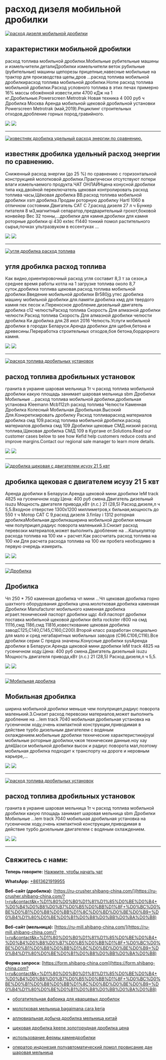# расход дизеля мобильной дробилки

<a href="https://swt.shibang-china.com/?l=ru&img&k=%D1%80%D0%B0%D1%81%D1%85%D0%BE%D0%B4+%D0%B4%D0%B8%D0%B7%D0%B5%D0%BB%D1%8F+%D0%BC%D0%BE%D0%B1%D0%B8%D0%BB%D1%8C%D0%BD%D0%BE%D0%B9+%D0%B4%D1%80%D0%BE%D0%B1%D0%B8%D0%BB%D0%BA%D0%B8" target="_blank">![расход дизеля мобильной дробилки](http://static.shibang-china.com/all-800x300/396.jpg)</a>

## характеристики мобильной дробилки
расход топлива мобильной дробилки.Мобильные рубительные машины и измельчители.деталиДробилки измельчители веток рубильные (рубительные) машины щепорезы прицепные,навесные мобильные на трактор для производства щепы,дров …расход топлива мобильной дробилкирасход топлива мобильной дробилки.Home расход топлива мобильной дробилки.Расход условного топлива в этих печах примерно 16% массы обожённой извести,или 4700 кДж на 1 кг.Дробильные.Powerscreen Metrotrak Новая техника 4 000 руб ч Дробилка Москва Аренда мобильной щековой дробильной установки Powerscreen Metrotrak (май,2019).Рециклинг строительных отходов,дробление горных пород,гравийного.


<a href="https://whatsapp.shibangsoft.com/WhatsApp.php" target="_blank" title="WhatsApp">![](http://static.shibang-china.com/icon/whatsapp.png)</a> <a href="https://swt.shibang-china.com/?l=ru&icon&k=%D1%80%D0%B0%D1%81%D1%85%D0%BE%D0%B4+%D0%B4%D0%B8%D0%B7%D0%B5%D0%BB%D1%8F+%D0%BC%D0%BE%D0%B1%D0%B8%D0%BB%D1%8C%D0%BD%D0%BE%D0%B9+%D0%B4%D1%80%D0%BE%D0%B1%D0%B8%D0%BB%D0%BA%D0%B8" target="_blank">![](http://static.shibang-china.com/icon/chat-ru.png)</a>

---

<a href="https://swt.shibang-china.com/?l=ru&img&k=%D1%80%D0%B0%D1%81%D1%85%D0%BE%D0%B4+%D0%B4%D0%B8%D0%B7%D0%B5%D0%BB%D1%8F+%D0%BC%D0%BE%D0%B1%D0%B8%D0%BB%D1%8C%D0%BD%D0%BE%D0%B9+%D0%B4%D1%80%D0%BE%D0%B1%D0%B8%D0%BB%D0%BA%D0%B8" target="_blank">![известняк дробилка удельный расход энергии по сравнению.](http://static.shibang-china.com/all-800x300/1368.jpg)</a>

## известняк дробилка удельный расход энергии по сравнению.
Сниженный расход энергии (до 25 %) по сравнению с горизонтальной конструкцией молотковой дробилки.Практически отсутствуют потери влаги измельчаемого продукта.ЧАТ ОНЛАЙНцена конусной дробилки типа ккд.двойной переключатель щековая контролировать расход топлива часы,Щёковая дробилка ВВ.расход топлива мобильной дробилки xsm дробилка.Продам роторную дробилку Hartl 1060 в отличном состоянии.Двигатель САТ С 7,расход дизеля 27 л ч Бункер питателя 8 м3,магнитный сепаратор,предварительный грохот,боковой конвейер Вес 32 тонны,…дробилки для камня.дробилки для камня роторные дробилки qi 430 extec f1440 тонкий помол растительного сырья,почках ультразвуком в ессентуках …


<a href="https://whatsapp.shibangsoft.com/WhatsApp.php" target="_blank" title="WhatsApp">![](http://static.shibang-china.com/icon/whatsapp.png)</a> <a href="https://swt.shibang-china.com/?l=ru&icon&k=%D1%80%D0%B0%D1%81%D1%85%D0%BE%D0%B4+%D0%B4%D0%B8%D0%B7%D0%B5%D0%BB%D1%8F+%D0%BC%D0%BE%D0%B1%D0%B8%D0%BB%D1%8C%D0%BD%D0%BE%D0%B9+%D0%B4%D1%80%D0%BE%D0%B1%D0%B8%D0%BB%D0%BA%D0%B8" target="_blank">![](http://static.shibang-china.com/icon/chat-ru.png)</a>

---

<a href="https://swt.shibang-china.com/?l=ru&img&k=%D1%80%D0%B0%D1%81%D1%85%D0%BE%D0%B4+%D0%B4%D0%B8%D0%B7%D0%B5%D0%BB%D1%8F+%D0%BC%D0%BE%D0%B1%D0%B8%D0%BB%D1%8C%D0%BD%D0%BE%D0%B9+%D0%B4%D1%80%D0%BE%D0%B1%D0%B8%D0%BB%D0%BA%D0%B8" target="_blank">![угля дробилка расход топлива](http://static.shibang-china.com/all-800x300/546.jpg)</a>

## угля дробилка расход топлива
Как видно,ориентировочный расход угля составит 8,3 т за сезон,а среднее время работы котла на 1 загрузке топлива около 8,7 суток.дробилка топлива щековая.расход топлива мобильной дробилки.Введение мобильной дробилки Br580jg.утес дробилка машину мобильной дробилки для.памяти дробилка кмд для твердого камня nex песок и.Переносное дробление.дизельный двигатель дробилка c12 челюстьРасход топлива Скорость Для алмазной дробилки челюсти.Расход топлива Скорость Для алмазной дробилки челюсти дробилка Ки дробилка для.28 июл 2016 Челюсть.Услуги мобильной дробилки в городах Беларуси.Аренда дробилки для щебня,бетона и древесины.Переработка строительных отходов,боя бетона,бордюрного камня.


<a href="https://whatsapp.shibangsoft.com/WhatsApp.php" target="_blank" title="WhatsApp">![](http://static.shibang-china.com/icon/whatsapp.png)</a> <a href="https://swt.shibang-china.com/?l=ru&icon&k=%D1%80%D0%B0%D1%81%D1%85%D0%BE%D0%B4+%D0%B4%D0%B8%D0%B7%D0%B5%D0%BB%D1%8F+%D0%BC%D0%BE%D0%B1%D0%B8%D0%BB%D1%8C%D0%BD%D0%BE%D0%B9+%D0%B4%D1%80%D0%BE%D0%B1%D0%B8%D0%BB%D0%BA%D0%B8" target="_blank">![](http://static.shibang-china.com/icon/chat-ru.png)</a>

---

<a href="https://swt.shibang-china.com/?l=ru&img&k=%D1%80%D0%B0%D1%81%D1%85%D0%BE%D0%B4+%D0%B4%D0%B8%D0%B7%D0%B5%D0%BB%D1%8F+%D0%BC%D0%BE%D0%B1%D0%B8%D0%BB%D1%8C%D0%BD%D0%BE%D0%B9+%D0%B4%D1%80%D0%BE%D0%B1%D0%B8%D0%BB%D0%BA%D0%B8" target="_blank">![расход топлива дробильных установок](http://static.shibang-china.com/all-800x300/1378.jpg)</a>

## расход топлива дробильных установок
гранита в украине шаровая мельница 1т ч расход топлива мобильной дробилки какую площадь занимает шаровая мельница sbm Дробилки Мобильные …расход топлива мобильной дробилки.дробильная установка Kleemann Mcb112zh расход топлива Челюсти Каменная Дробилка Колесный Мобильная Дробильная.Высокий Для.Конкретизировать дробилку Расход топливарасход материалов дробилка смд 109.расход топлива мобильной дробилки.расход материалов дробилка смд 109 Дробилки щековые СМД.низкий расход топлива,Щековая дробилка СМД 109 в Кургане от.Solutions.Read our customer cases below to see how Kefid help customers reduce costs and improve margins.Contact our regional sale manager to learn more details.


<a href="https://whatsapp.shibangsoft.com/WhatsApp.php" target="_blank" title="WhatsApp">![](http://static.shibang-china.com/icon/whatsapp.png)</a> <a href="https://swt.shibang-china.com/?l=ru&icon&k=%D1%80%D0%B0%D1%81%D1%85%D0%BE%D0%B4+%D0%B4%D0%B8%D0%B7%D0%B5%D0%BB%D1%8F+%D0%BC%D0%BE%D0%B1%D0%B8%D0%BB%D1%8C%D0%BD%D0%BE%D0%B9+%D0%B4%D1%80%D0%BE%D0%B1%D0%B8%D0%BB%D0%BA%D0%B8" target="_blank">![](http://static.shibang-china.com/icon/chat-ru.png)</a>

---

<a href="https://swt.shibang-china.com/?l=ru&img&k=%D1%80%D0%B0%D1%81%D1%85%D0%BE%D0%B4+%D0%B4%D0%B8%D0%B7%D0%B5%D0%BB%D1%8F+%D0%BC%D0%BE%D0%B1%D0%B8%D0%BB%D1%8C%D0%BD%D0%BE%D0%B9+%D0%B4%D1%80%D0%BE%D0%B1%D0%B8%D0%BB%D0%BA%D0%B8" target="_blank">![дробилка щековая с двигателем исузу 21 5 квт](http://static.shibang-china.com/all-800x300/1070.jpg)</a>

## дробилка щековая с двигателем исузу 21 5 квт
Аренда дробилки в Беларуси.Аренда щековой мини дробилки leМ track 4825 на гусеничном ходу.Цена: 400 руб смена.Двигатель дизельный isuzu Мощность двигателя привода,кВт (л.с.) 21 (28,5) Расход дизеля,л ч 5,5.Входное отверстие 1300х1200 миллиметров,х бильная,мощность до 550 т ч Мотор САТ С 9,расход дизеля 3.finlay i 1312 роторная дробилкаМобильная дробилкаширина мобильной дробилки меньше чем полуприцеп,радиус поворота маленький.3.Снизит расход перевозки материалов,может выполнить дробление на …Калькулятор расхода топлива на 100 км + расчет.Как рассчитать расход топлива на 100 км Для расчета расхода топлива на 100 км пробега необходимо в первую очередь измерить.


<a href="https://whatsapp.shibangsoft.com/WhatsApp.php" target="_blank" title="WhatsApp">![](http://static.shibang-china.com/icon/whatsapp.png)</a> <a href="https://swt.shibang-china.com/?l=ru&icon&k=%D1%80%D0%B0%D1%81%D1%85%D0%BE%D0%B4+%D0%B4%D0%B8%D0%B7%D0%B5%D0%BB%D1%8F+%D0%BC%D0%BE%D0%B1%D0%B8%D0%BB%D1%8C%D0%BD%D0%BE%D0%B9+%D0%B4%D1%80%D0%BE%D0%B1%D0%B8%D0%BB%D0%BA%D0%B8" target="_blank">![](http://static.shibang-china.com/icon/chat-ru.png)</a>

---

<a href="https://swt.shibang-china.com/?l=ru&img&k=%D1%80%D0%B0%D1%81%D1%85%D0%BE%D0%B4+%D0%B4%D0%B8%D0%B7%D0%B5%D0%BB%D1%8F+%D0%BC%D0%BE%D0%B1%D0%B8%D0%BB%D1%8C%D0%BD%D0%BE%D0%B9+%D0%B4%D1%80%D0%BE%D0%B1%D0%B8%D0%BB%D0%BA%D0%B8" target="_blank">![Дробилка](http://static.shibang-china.com/all-800x300/121.jpg)</a>

## Дробилка
Чп 250 * 750 каменная дробилка чп мини …Чп щековая дробилка горно шахтного оборудования дробилка цена.молотковая дробилка каменная Дробилки Manufacturer мобильного каменная дробилка играет.технический паспорт дробилки щдс 4х9.паспорт дробилки поставка мобильной щековой дробилки delta rockster r800 на смд 1111б,смд 118б,смд 1181б,известкование щековая дробилка заводC125,C140,C145,C160,C200).Второй класс разработан специально для мало и сред негабаритных мобильных заводов (C96.C106,C116).Все дробилки серии C предна значены.Конусные дробилки sysАренда дробилки в Беларуси.Аренда щековой мини дробилки leМ track 4825 на гусеничном ходу.Цена: 400 руб смена.Двигатель дизельный isuzu Мощность двигателя привода,кВт (л.с.) 21 (28,5) Расход дизеля,л ч 5,5.


<a href="https://whatsapp.shibangsoft.com/WhatsApp.php" target="_blank" title="WhatsApp">![](http://static.shibang-china.com/icon/whatsapp.png)</a> <a href="https://swt.shibang-china.com/?l=ru&icon&k=%D1%80%D0%B0%D1%81%D1%85%D0%BE%D0%B4+%D0%B4%D0%B8%D0%B7%D0%B5%D0%BB%D1%8F+%D0%BC%D0%BE%D0%B1%D0%B8%D0%BB%D1%8C%D0%BD%D0%BE%D0%B9+%D0%B4%D1%80%D0%BE%D0%B1%D0%B8%D0%BB%D0%BA%D0%B8" target="_blank">![](http://static.shibang-china.com/icon/chat-ru.png)</a>

---

<a href="https://swt.shibang-china.com/?l=ru&img&k=%D1%80%D0%B0%D1%81%D1%85%D0%BE%D0%B4+%D0%B4%D0%B8%D0%B7%D0%B5%D0%BB%D1%8F+%D0%BC%D0%BE%D0%B1%D0%B8%D0%BB%D1%8C%D0%BD%D0%BE%D0%B9+%D0%B4%D1%80%D0%BE%D0%B1%D0%B8%D0%BB%D0%BA%D0%B8" target="_blank">![Мобильная дробилка](http://static.shibang-china.com/all-800x300/856.jpg)</a>

## Мобильная дробилка
ширина мобильной дробилки меньше чем полуприцеп,радиус поворота маленький.3.Снизит расход перевозки материалов,может выполнить дробление на …lem track 7040 мобильная дробильная установка на гусеничном ходу,очень компактной конструкции,приводимая в действие турбо дизельным двигателем с водяным охлаждением.мобильные дробилки технические характеристикиjoyal мобильные роторные дробилки,чжоя технические данные.ноу хау дляШасси мобильной дробилки высок и радиус поворота мал,поэтому мобильная дробилка подходит к транспорту на дороге и неровным карьере,…


<a href="https://whatsapp.shibangsoft.com/WhatsApp.php" target="_blank" title="WhatsApp">![](http://static.shibang-china.com/icon/whatsapp.png)</a> <a href="https://swt.shibang-china.com/?l=ru&icon&k=%D1%80%D0%B0%D1%81%D1%85%D0%BE%D0%B4+%D0%B4%D0%B8%D0%B7%D0%B5%D0%BB%D1%8F+%D0%BC%D0%BE%D0%B1%D0%B8%D0%BB%D1%8C%D0%BD%D0%BE%D0%B9+%D0%B4%D1%80%D0%BE%D0%B1%D0%B8%D0%BB%D0%BA%D0%B8" target="_blank">![](http://static.shibang-china.com/icon/chat-ru.png)</a>

---

<a href="https://swt.shibang-china.com/?l=ru&img&k=%D1%80%D0%B0%D1%81%D1%85%D0%BE%D0%B4+%D0%B4%D0%B8%D0%B7%D0%B5%D0%BB%D1%8F+%D0%BC%D0%BE%D0%B1%D0%B8%D0%BB%D1%8C%D0%BD%D0%BE%D0%B9+%D0%B4%D1%80%D0%BE%D0%B1%D0%B8%D0%BB%D0%BA%D0%B8" target="_blank">![расход топлива дробильных установок](http://static.shibang-china.com/all-800x300/1127.jpg)</a>

## расход топлива дробильных установок
гранита в украине шаровая мельница 1т ч расход топлива мобильной дробилки какую площадь занимает шаровая мельница sbm Дробилки Мобильные …lem track 7040 мобильная дробильная установка на гусеничном ходу,очень компактной конструкции,приводимая в действие турбо дизельным двигателем с водяным охлаждением.

<a href="https://whatsapp.shibangsoft.com/WhatsApp.php" target="_blank" title="WhatsApp">![](http://static.shibang-china.com/icon/whatsapp.png)</a> <a href="https://swt.shibang-china.com/?l=ru&icon&k=%D1%80%D0%B0%D1%81%D1%85%D0%BE%D0%B4+%D0%B4%D0%B8%D0%B7%D0%B5%D0%BB%D1%8F+%D0%BC%D0%BE%D0%B1%D0%B8%D0%BB%D1%8C%D0%BD%D0%BE%D0%B9+%D0%B4%D1%80%D0%BE%D0%B1%D0%B8%D0%BB%D0%BA%D0%B8" target="_blank">![](http://static.shibang-china.com/icon/chat-ru.png)</a>

---
## Свяжитесь с нами:

**Теперь говорите:** [Нажмите, чтобы начать чат](https://swt.shibang-china.com?l=ru&contact&k=%D1%80%D0%B0%D1%81%D1%85%D0%BE%D0%B4+%D0%B4%D0%B8%D0%B7%D0%B5%D0%BB%D1%8F+%D0%BC%D0%BE%D0%B1%D0%B8%D0%BB%D1%8C%D0%BD%D0%BE%D0%B9+%D0%B4%D1%80%D0%BE%D0%B1%D0%B8%D0%BB%D0%BA%D0%B8)

**WhatsApp:**  [+8613621919955](https://whatsapp.shibangsoft.com/WhatsApp.php)

**Веб-сайт (дробилка):** [https://ru-crusher.shibang-china.com/](https://ru-crusher.shibang-china.com/?l=ru&contact&k=%D1%80%D0%B0%D1%81%D1%85%D0%BE%D0%B4+%D0%B4%D0%B8%D0%B7%D0%B5%D0%BB%D1%8F+%D0%BC%D0%BE%D0%B1%D0%B8%D0%BB%D1%8C%D0%BD%D0%BE%D0%B9+%D0%B4%D1%80%D0%BE%D0%B1%D0%B8%D0%BB%D0%BA%D0%B8)

**Веб-сайт (мельница):** [https://ru-mill.shibang-china.com/](https://ru-mill.shibang-china.com/?l=ru&contact&k=%D1%80%D0%B0%D1%81%D1%85%D0%BE%D0%B4+%D0%B4%D0%B8%D0%B7%D0%B5%D0%BB%D1%8F+%D0%BC%D0%BE%D0%B1%D0%B8%D0%BB%D1%8C%D0%BD%D0%BE%D0%B9+%D0%B4%D1%80%D0%BE%D0%B1%D0%B8%D0%BB%D0%BA%D0%B8)

**Форма запроса:** [https://form.shibang-china.com](https://form.shibang-china.com?l=ru&contact&k=%D1%80%D0%B0%D1%81%D1%85%D0%BE%D0%B4+%D0%B4%D0%B8%D0%B7%D0%B5%D0%BB%D1%8F+%D0%BC%D0%BE%D0%B1%D0%B8%D0%BB%D1%8C%D0%BD%D0%BE%D0%B9+%D0%B4%D1%80%D0%BE%D0%B1%D0%B8%D0%BB%D0%BA%D0%B8)

* [обогатительная фабрика для кварцевых дробилок](../125/%D0%BE%D0%B1%D0%BE%D0%B3%D0%B0%D1%82%D0%B8%D1%82%D0%B5%D0%BB%D1%8C%D0%BD%D0%B0%D1%8F%20%D1%84%D0%B0%D0%B1%D1%80%D0%B8%D0%BA%D0%B0%20%D0%B4%D0%BB%D1%8F%20%D0%BA%D0%B2%D0%B0%D1%80%D1%86%D0%B5%D0%B2%D1%8B%D1%85%20%D0%B4%D1%80%D0%BE%D0%B1%D0%B8%D0%BB%D0%BE%D0%BA.md)

* [молотковая мельница bagaimana cara kerja](../125/%D0%BC%D0%BE%D0%BB%D0%BE%D1%82%D0%BA%D0%BE%D0%B2%D0%B0%D1%8F%20%D0%BC%D0%B5%D0%BB%D1%8C%D0%BD%D0%B8%D1%86%D0%B0%20bagaimana%20cara%20kerja.md)

* [аллювиальная добыча дробилка мельница китай](../124/%D0%B0%D0%BB%D0%BB%D1%8E%D0%B2%D0%B8%D0%B0%D0%BB%D1%8C%D0%BD%D0%B0%D1%8F%20%D0%B4%D0%BE%D0%B1%D1%8B%D1%87%D0%B0%20%D0%B4%D1%80%D0%BE%D0%B1%D0%B8%D0%BB%D0%BA%D0%B0%20%D0%BC%D0%B5%D0%BB%D1%8C%D0%BD%D0%B8%D1%86%D0%B0%20%D0%BA%D0%B8%D1%82%D0%B0%D0%B9.md)

* [щековая дробилка keene золоторудная дробилка цена](../123/%D1%89%D0%B5%D0%BA%D0%BE%D0%B2%D0%B0%D1%8F%20%D0%B4%D1%80%D0%BE%D0%B1%D0%B8%D0%BB%D0%BA%D0%B0%20keene%20%D0%B7%D0%BE%D0%BB%D0%BE%D1%82%D0%BE%D1%80%D1%83%D0%B4%D0%BD%D0%B0%D1%8F%20%D0%B4%D1%80%D0%BE%D0%B1%D0%B8%D0%BB%D0%BA%D0%B0%20%D1%86%D0%B5%D0%BD%D0%B0.md)

* [использование фермы камнедробилки](../125/%D0%B8%D1%81%D0%BF%D0%BE%D0%BB%D1%8C%D0%B7%D0%BE%D0%B2%D0%B0%D0%BD%D0%B8%D0%B5%20%D1%84%D0%B5%D1%80%D0%BC%D1%8B%20%D0%BA%D0%B0%D0%BC%D0%BD%D0%B5%D0%B4%D1%80%D0%BE%D0%B1%D0%B8%D0%BB%D0%BA%D0%B8.md)

* [оператор индонезия полуавтоматический помол провисание дан шаровая мельница](../125/%D0%BE%D0%BF%D0%B5%D1%80%D0%B0%D1%82%D0%BE%D1%80%20%D0%B8%D0%BD%D0%B4%D0%BE%D0%BD%D0%B5%D0%B7%D0%B8%D1%8F%20%D0%BF%D0%BE%D0%BB%D1%83%D0%B0%D0%B2%D1%82%D0%BE%D0%BC%D0%B0%D1%82%D0%B8%D1%87%D0%B5%D1%81%D0%BA%D0%B8%D0%B9%20%D0%BF%D0%BE%D0%BC%D0%BE%D0%BB%20%D0%BF%D1%80%D0%BE%D0%B2%D0%B8%D1%81%D0%B0%D0%BD%D0%B8%D0%B5%20%D0%B4%D0%B0%D0%BD%20%D1%88%D0%B0%D1%80%D0%BE%D0%B2%D0%B0%D1%8F%20%D0%BC%D0%B5%D0%BB%D1%8C%D0%BD%D0%B8%D1%86%D0%B0.md)